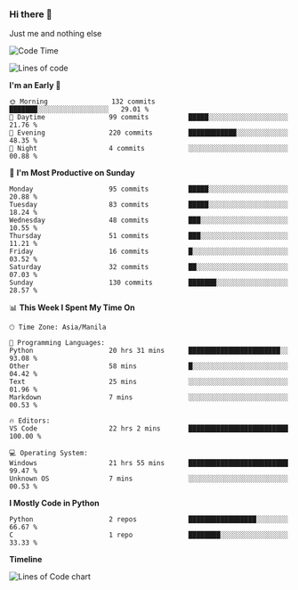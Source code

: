 ### Hi there 👋

Just me and nothing else


<!--START_SECTION:waka-->
![Code Time](http://img.shields.io/badge/Code%20Time-54%20hrs%2050%20mins-blue)

![Lines of code](https://img.shields.io/badge/From%20Hello%20World%20I%27ve%20Written-902.7%20thousand%20lines%20of%20code-blue)

**I'm an Early 🐤** 

```text
🌞 Morning                132 commits         ███████░░░░░░░░░░░░░░░░░░   29.01 % 
🌆 Daytime                99 commits          █████░░░░░░░░░░░░░░░░░░░░   21.76 % 
🌃 Evening                220 commits         ████████████░░░░░░░░░░░░░   48.35 % 
🌙 Night                  4 commits           ░░░░░░░░░░░░░░░░░░░░░░░░░   00.88 % 
```
📅 **I'm Most Productive on Sunday** 

```text
Monday                   95 commits          █████░░░░░░░░░░░░░░░░░░░░   20.88 % 
Tuesday                  83 commits          █████░░░░░░░░░░░░░░░░░░░░   18.24 % 
Wednesday                48 commits          ███░░░░░░░░░░░░░░░░░░░░░░   10.55 % 
Thursday                 51 commits          ███░░░░░░░░░░░░░░░░░░░░░░   11.21 % 
Friday                   16 commits          █░░░░░░░░░░░░░░░░░░░░░░░░   03.52 % 
Saturday                 32 commits          ██░░░░░░░░░░░░░░░░░░░░░░░   07.03 % 
Sunday                   130 commits         ███████░░░░░░░░░░░░░░░░░░   28.57 % 
```


📊 **This Week I Spent My Time On** 

```text
🕑︎ Time Zone: Asia/Manila

💬 Programming Languages: 
Python                   20 hrs 31 mins      ███████████████████████░░   93.08 % 
Other                    58 mins             █░░░░░░░░░░░░░░░░░░░░░░░░   04.42 % 
Text                     25 mins             ░░░░░░░░░░░░░░░░░░░░░░░░░   01.96 % 
Markdown                 7 mins              ░░░░░░░░░░░░░░░░░░░░░░░░░   00.53 % 

🔥 Editors: 
VS Code                  22 hrs 2 mins       █████████████████████████   100.00 % 

💻 Operating System: 
Windows                  21 hrs 55 mins      █████████████████████████   99.47 % 
Unknown OS               7 mins              ░░░░░░░░░░░░░░░░░░░░░░░░░   00.53 % 
```

**I Mostly Code in Python** 

```text
Python                   2 repos             █████████████████░░░░░░░░   66.67 % 
C                        1 repo              ████████░░░░░░░░░░░░░░░░░   33.33 % 
```



**Timeline**

![Lines of Code chart](https://raw.githubusercontent.com/mauring55/mauring55/main/assets/bar_graph.png)


<!--END_SECTION:waka-->
